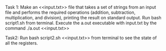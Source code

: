 Task 1:
Make an <<input.txt>> file that takes a set of strings from an input file and performs the required operations (addition, subtraction, multiplication, and division), printing the result on standard output. 
Run bash script1.sh from terminal.
Execute the a.out executable with input.txt by the command ./a.out <<input.txt>>

Task2:
Run bash script2.sh <<input.txt>> from terminal to see the state of all the registers.

